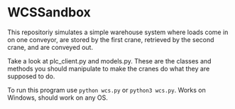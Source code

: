 # WCSSandbox

This repositoriy simulates a simple warehouse system where loads come in on one
conveyor, are stored by the first crane, retrieved by the second crane, and
are conveyed out.

Take a look at plc_client.py and models.py.  These are the classes and
methods you should manipulate to make the cranes do what they are
supposed to do.

To run this program use `python wcs.py` or `python3 wcs.py`.  Works on Windows,
should work on any OS.